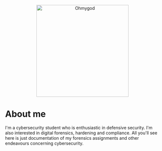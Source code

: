 <p align="center">
<img src="https://myspace.windows93.net/u/66933/avatar.jpg" alt="Ohmygod" width="300"/>
</p>

# About me

I'm a cybersecurity student who is enthusiastic in defensive security. I'm also interested in digital forensics, hardening and compliance.
All you'll see here is just documentation of my forensics assignments and other endeavours concerning cybersecurity. 
